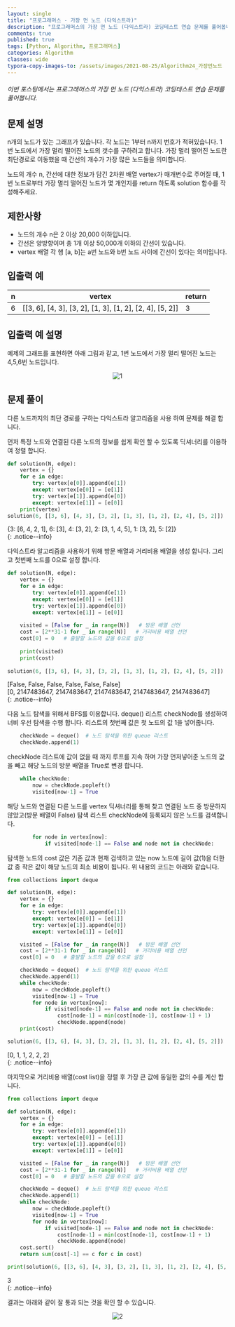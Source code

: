 ```yaml
---
layout: single
title: "프로그래머스 - 가장 먼 노드 (다익스트라)"
description: "프로그래머스의 가장 먼 노드 (다익스트라) 코딩테스트 연습 문제를 풀어봅니다."
comments: true
published: true
tags: [Python, Algorithm, 프로그래머스]
categories: Algorithm
classes: wide
typora-copy-images-to: /assets/images/2021-08-25/Algorithm24_가장먼노드
---
```


###### 이번 포스팅에서는 프로그래머스의 가장 먼 노드 (다익스트라) 코딩테스트 연습 문제를 풀어봅니다.

## 문제 설명
n개의 노드가 있는 그래프가 있습니다. 각 노드는 1부터 n까지 번호가 적혀있습니다. 1번 노드에서 가장 멀리 떨어진 노드의 갯수를 구하려고 합니다. 가장 멀리 떨어진 노드란 최단경로로 이동했을 때 간선의 개수가 가장 많은 노드들을 의미합니다.<br>

노드의 개수 n, 간선에 대한 정보가 담긴 2차원 배열 vertex가 매개변수로 주어질 때, 1번 노드로부터 가장 멀리 떨어진 노드가 몇 개인지를 return 하도록 solution 함수를 작성해주세요.<br>

## 제한사항
- 노드의 개수 n은 2 이상 20,000 이하입니다.
- 간선은 양방향이며 총 1개 이상 50,000개 이하의 간선이 있습니다.
- vertex 배열 각 행 [a, b]는 a번 노드와 b번 노드 사이에 간선이 있다는 의미입니다.

## 입출력 예
<table>
    <thead>
        <tr><th>n</th><th>vertex</th><th>return</th></tr>
    </thead>
    <tbody>
        <tr><td>6</td><td>[[3, 6], [4, 3], [3, 2], [1, 3], [1, 2], [2, 4], [5, 2]]</td><td>3</td></tr>
    </tbody>
</table>

## 입출력 예 설명
예제의 그래프를 표현하면 아래 그림과 같고, 1번 노드에서 가장 멀리 떨어진 노드는 4,5,6번 노드입니다.<br>
<center>
<img src="/assets/images/2021-08-25/Algorithm24_가장먼노드/1.png" alt="1"/>
</center>

## 문제 풀이
다른 노드까지의 최단 경로를 구하는 다익스트라 알고리즘을 사용 하여 문제를 해결 합니다.<br>

먼저 특정 노드와 연결된 다른 노드의 정보를 쉽게 확인 할 수 있도록 딕셔너리를 이용하여 정렬 합니다.<br>


```python
def solution(N, edge):
    vertex = {}
    for e in edge:
        try: vertex[e[0]].append(e[1])
        except: vertex[e[0]] = [e[1]]
        try: vertex[e[1]].append(e[0])
        except: vertex[e[1]] = [e[0]]
    print(vertex)
solution(6, [[3, 6], [4, 3], [3, 2], [1, 3], [1, 2], [2, 4], [5, 2]])      
```

{3: [6, 4, 2, 1], 6: [3], 4: [3, 2], 2: [3, 1, 4, 5], 1: [3, 2], 5: [2]}<br>
{: .notice--info}
    

다익스트라 알고리즘을 사용하기 위해 방문 배열과 거리비용 배열을 생성 합니다. 그리고 첫번째 노드를 0으로 설정 합니다.<br>


```python
def solution(N, edge):
    vertex = {}
    for e in edge:
        try: vertex[e[0]].append(e[1])
        except: vertex[e[0]] = [e[1]]
        try: vertex[e[1]].append(e[0])
        except: vertex[e[1]] = [e[0]]
            
    visited = [False for _ in range(N)]   # 방문 배열 선언
    cost = [2**31-1 for _ in range(N)]   # 거리비용 배열 선언
    cost[0] = 0   # 출발할 노드의 값을 0으로 설정
    
    print(visited)
    print(cost)
    
solution(6, [[3, 6], [4, 3], [3, 2], [1, 3], [1, 2], [2, 4], [5, 2]])      
```

[False, False, False, False, False, False]<br>
[0, 2147483647, 2147483647, 2147483647, 2147483647, 2147483647]<br>
{: .notice--info}
    

다음 노드 탐색을 위해서 BFS를 이용합니다. deque() 리스트 checkNode를 생성하여 너비 우선 탐색을 수행 합니다. 리스트의 첫번째 값은 첫 노드의 값 1을 넣어줍니다.<br>


```python
    checkNode = deque()  # 노드 탐색을 위한 queue 리스트
    checkNode.append(1)
```

checkNode 리스트에 값이 없을 때 까지 루프를 지속 하며 가장 먼저넣어준 노드의 값을 빼고 해당 노드의 방문 배열을 True로 변경 합니다.<br>


```python
    while checkNode:
        now = checkNode.popleft()
        visited[now-1] = True
```

해당 노드와 연결된 다른 노드를 vertex 딕셔너리를 통해 찾고 연결된 노드 중 방문하지 않았고(방문 배열이 False) 탐색 리스트 checkNode에 등록되지 않은 노드를 검색합니다.<br>


```python
        for node in vertex[now]:
            if visited[node-1] == False and node not in checkNode:
```

탐색한 노드의 cost 값은 기존 값과 현재 검색하고 있는 now 노드에 길이 값(1)을 더한 값 중 작은 값이 해당 노드의 최소 비용이 됩니다. 위 내용의 코드는 아래와 같습니다.<br>


```python
from collections import deque

def solution(N, edge):
    vertex = {}
    for e in edge:
        try: vertex[e[0]].append(e[1])
        except: vertex[e[0]] = [e[1]]
        try: vertex[e[1]].append(e[0])
        except: vertex[e[1]] = [e[0]]

    visited = [False for _ in range(N)]   # 방문 배열 선언
    cost = [2**31-1 for _ in range(N)]   # 거리비용 배열 선언
    cost[0] = 0   # 출발할 노드의 값을 0으로 설정

    checkNode = deque()  # 노드 탐색을 위한 queue 리스트
    checkNode.append(1)
    while checkNode:
        now = checkNode.popleft()
        visited[now-1] = True
        for node in vertex[now]:
            if visited[node-1] == False and node not in checkNode:
                cost[node-1] = min(cost[node-1], cost[now-1] + 1)
                checkNode.append(node)
    print(cost)

solution(6, [[3, 6], [4, 3], [3, 2], [1, 3], [1, 2], [2, 4], [5, 2]])
```

[0, 1, 1, 2, 2, 2]<br>
{: .notice--info}
    

마지막으로 거리비용 배열(cost list)을 정렬 후 가장 큰 값에 동일한 값의 수를 계산 합니다.<br> 


```python
from collections import deque

def solution(N, edge):
    vertex = {}
    for e in edge:
        try: vertex[e[0]].append(e[1])
        except: vertex[e[0]] = [e[1]]
        try: vertex[e[1]].append(e[0])
        except: vertex[e[1]] = [e[0]]

    visited = [False for _ in range(N)]   # 방문 배열 선언
    cost = [2**31-1 for _ in range(N)]   # 거리비용 배열 선언
    cost[0] = 0   # 출발할 노드의 값을 0으로 설정

    checkNode = deque()  # 노드 탐색을 위한 queue 리스트
    checkNode.append(1)
    while checkNode:
        now = checkNode.popleft()
        visited[now-1] = True
        for node in vertex[now]:
            if visited[node-1] == False and node not in checkNode:
                cost[node-1] = min(cost[node-1], cost[now-1] + 1)
                checkNode.append(node)
    cost.sort()
    return sum(cost[-1] == c for c in cost)

print(solution(6, [[3, 6], [4, 3], [3, 2], [1, 3], [1, 2], [2, 4], [5, 2]]))
```

3<br>
{: .notice--info}
    

결과는 아래와 같이 잘 통과 되는 것을 확인 할 수 있습니다.<br>
<center>
<img src="/assets/images/2021-08-25/Algorithm24_가장먼노드/2.png" alt="2"/>
</center>